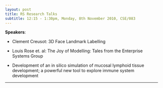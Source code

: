 ```yaml
---
layout: post
title: RS Research Talks
subtitle: 12:15 - 1:30pm, Monday, 8th November 2010, CSE/083
---
```


**Speakers**:

- Clement Creusot: 3D Face Landmark Labelling

- Louis Rose et. al: The Joy of Modelling: Tales from the Enterprise Systems Group

- Development of an in silico simulation of mucosal lymphoid tissue development; a powerful new tool to explore immune system development


___

